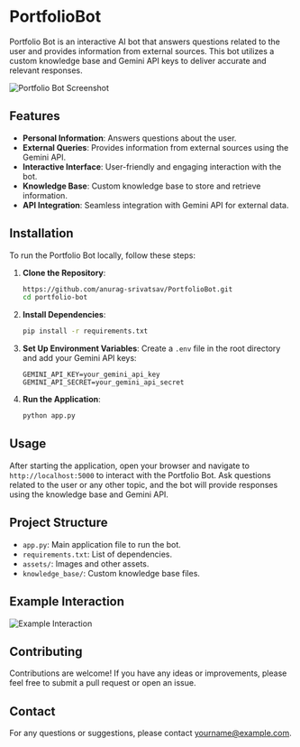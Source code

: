 ﻿# PortfolioBot


Portfolio Bot is an interactive AI bot that answers questions related to the user and provides information from external sources. This bot utilizes a custom knowledge base and Gemini API keys to deliver accurate and relevant responses.

![Portfolio Bot Screenshot](assets/portfolio-bot.png)

## Features

- **Personal Information**: Answers questions about the user.
- **External Queries**: Provides information from external sources using the Gemini API.
- **Interactive Interface**: User-friendly and engaging interaction with the bot.
- **Knowledge Base**: Custom knowledge base to store and retrieve information.
- **API Integration**: Seamless integration with Gemini API for external data.

## Installation

To run the Portfolio Bot locally, follow these steps:

1. **Clone the Repository**:
    ```bash
    https://github.com/anurag-srivatsav/PortfolioBot.git
    cd portfolio-bot
    ```

2. **Install Dependencies**:
    ```bash
    pip install -r requirements.txt
    ```

3. **Set Up Environment Variables**:
    Create a `.env` file in the root directory and add your Gemini API keys:
    ```plaintext
    GEMINI_API_KEY=your_gemini_api_key
    GEMINI_API_SECRET=your_gemini_api_secret
    ```

4. **Run the Application**:
    ```bash
    python app.py
    ```

## Usage

After starting the application, open your browser and navigate to `http://localhost:5000` to interact with the Portfolio Bot. Ask questions related to the user or any other topic, and the bot will provide responses using the knowledge base and Gemini API.

## Project Structure

- `app.py`: Main application file to run the bot.
- `requirements.txt`: List of dependencies.
- `assets/`: Images and other assets.
- `knowledge_base/`: Custom knowledge base files.

## Example Interaction

![Example Interaction](https://res.cloudinary.com/dvlgixtg8/image/upload/v1721069452/BotScreenshot.jpg)

## Contributing

Contributions are welcome! If you have any ideas or improvements, please feel free to submit a pull request or open an issue.



## Contact

For any questions or suggestions, please contact [yourname@example.com](anuragsrivatsav4@gmail.com).

